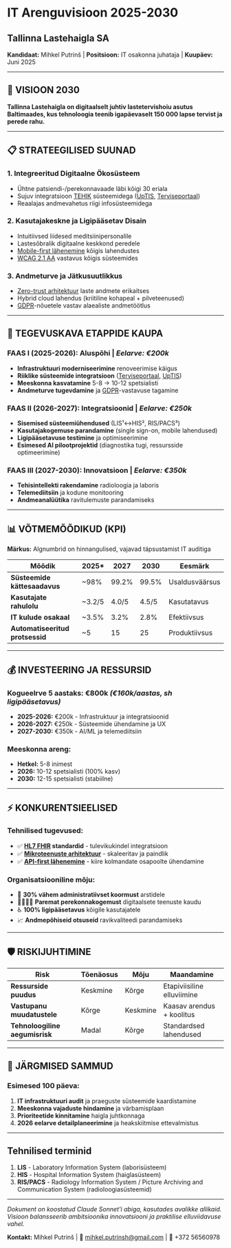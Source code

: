 # IT Arenguvisioon 2025-2030

## Tallinna Lastehaigla SA

**Kandidaat:** Mihkel Putrinš | **Positsioon:** IT osakonna juhataja | **Kuupäev:** Juni 2025

---

## 🎯 VISIOON 2030

**Tallinna Lastehaigla on digitaalselt juhtiv lastetervishoiu asutus Baltimaades, kus tehnoloogia teenib igapäevaselt 150 000 lapse tervist ja perede rahu.**

---

## 📋 STRATEEGILISED SUUNAD

### 1. **Integreeritud Digitaalne Ökosüsteem**

- Ühtne patsiendi-/perekonnavaade läbi kõigi 30 eriala
- Sujuv integratsioon [TEHIK](https://www.tehik.ee/) süsteemidega ([UpTIS](https://www.tehik.ee/et/uudised/uptis-uus-terviseinfosusteem), [Terviseportaal](https://www.terviseportaal.ee/))
- Reaalajas andmevahetus riigi infosüsteemidega

### 2. **Kasutajakeskne ja Ligipääsetav Disain**

- Intuitiivsed liidesed meditsiinipersonalile
- Lastesõbralik digitaalne keskkond peredele
- [Mobile-first lähenemine](https://www.who.int/publications/i/item/9789241550369) kõigis lahendustes
- [WCAG 2.1 AA](https://www.w3.org/WAI/WCAG21/quickref/) vastavus kõigis süsteemides

### 3. **Andmeturve ja Jätkusuutlikkus**

- [Zero-trust arhitektuur](https://www.nist.gov/publications/zero-trust-architecture) laste andmete erikaitses
- Hybrid cloud lahendus (kriitiline kohapeal + pilveteenused)
- [GDPR](https://gdpr.eu/)-nõuetele vastav alaealiste andmetöötlus

---

## 🚀 TEGEVUSKAVA ETAPPIDE KAUPA

### **FAAS I (2025-2026): Aluspõhi** | *Eelarve: €200k*

- **Infrastruktuuri moderniseerimine** renoveerimise käigus
- **Riiklike süsteemide integratsioon** ([Terviseportaal](https://www.terviseportaal.ee/), [UpTIS](https://www.tehik.ee/uue-polvkonna-tervise-infosusteem-uptis))
- **Meeskonna kasvatamine** 5-8 → 10-12 spetsialisti
- **Andmeturve tugevdamine** ja [GDPR](https://gdpr.eu/)-vastavuse tagamine

### **FAAS II (2026-2027): Integratsioonid** | *Eelarve: €250k*

- **Sisemised süsteemiühendused** (LIS¹↔HIS², RIS/PACS³)
- **Kasutajakogemuse parandamine** (single sign-on, mobile lahendused)
- **Ligipääsetavuse testimine** ja optimiseerimine
- **Esimesed AI pilootprojektid** (diagnostika tugi, ressursside optimeerimine)

### **FAAS III (2027-2030): Innovatsioon** | *Eelarve: €350k*

- **Tehisintellekti rakendamine** radioloogia ja laboris
- **Telemediitsiin** ja kodune monitooring
- **Andmeanalüütika** ravitulemuste parandamiseks

---

## 📊 VÕTMEMÕÕDIKUD (KPI)

**Märkus:** Algnumbrid on hinnangulised, vajavad täpsustamist IT auditiga

| Mõõdik | 2025* | 2027 | 2030 | Eesmärk |
|--------|------|------|------|---------|
| **Süsteemide kättesaadavus** | ~98% | 99.2% | 99.5% | Usaldusväärsus |
| **Kasutajate rahulolu** | ~3.2/5 | 4.0/5 | 4.5/5 | Kasutatavus |
| **IT kulude osakaal** | ~3.5% | 3.2% | 2.8% | Efektiivsus |
| **Automatiseeritud protsessid** | ~5 | 15 | 25 | Produktiivsus |

---

## 💰 INVESTEERING JA RESSURSID

### **Kogueelrve 5 aastaks: €800k** *(€160k/aastas, sh ligipääsetavus)*

- **2025-2026:** €200k - Infrastruktuur ja integratsioonid
- **2026-2027:** €250k - Süsteemide ühendamine ja UX
- **2027-2030:** €350k - AI/ML ja telemediitsiin

### **Meeskonna areng:**

- **Hetkel:** 5-8 inimest
- **2026:** 10-12 spetsialisti (100% kasv)
- **2030:** 12-15 spetsialisti (stabiilne)

---

## ⚡ KONKURENTSIEELISED

### **Tehnilised tugevused:**

- ✅ **[HL7 FHIR](https://www.hl7.org/fhir/) standardid** - tulevikukindel integratsioon
- ✅ **[Mikroteenuste arhitektuur](https://microservices.io/)** - skaleeritav ja paindlik
- ✅ **[API-first lähenemine](https://swagger.io/resources/articles/adopting-an-api-first-approach/)** - kiire kolmandate osapoolte ühendamine

### **Organisatsiooniline mõju:**

- 🏥 **30% vähem administratiivset koormust** arstidele
- 👨‍👩‍👧‍👦 **Paremat perekonnakogemust** digitaalsete teenuste kaudu
- ♿ **100% ligipääsetavus** kõigile kasutajatele
- 📈 **Andmepõhiseid otsuseid** ravikvaliteedi parandamiseks

---

## 🛡️ RISKIJUHTIMINE

| Risk | Tõenäosus | Mõju | Maandamine |
|------|-----------|------|------------|
| **Ressurside puudus** | Keskmine | Kõrge | Etapiviisiline elluviimine |
| **Vastupanu muudatustele** | Kõrge | Keskmine | Kaasav arendus + koolitus |
| **Tehnoloogiline aegumisrisk** | Madal | Kõrge | Standardsed lahendused |

---

## 📝 JÄRGMISED SAMMUD

### **Esimesed 100 päeva:**

1. **IT infrastruktuuri audit** ja praeguste süsteemide kaardistamine
2. **Meeskonna vajaduste hindamine** ja värbamisplaan
3. **Prioriteetide kinnitamine** haigla juhtkonnaga
4. **2026 eelarve detailplaneerimine** ja heakskiitmise ettevalmistus

---

## Tehnilised terminid

1. **LIS** - Laboratory Information System (laborisüsteem)
2. **HIS** - Hospital Information System (haiglasüsteem)
3. **RIS/PACS** - Radiology Information System / Picture Archiving and Communication System (radioloogiasüsteemid)

---

*Dokument on koostatud Claude Sonnet'i abiga, kasutades avalikke allikaid. Visioon balansseerib ambitsioonika innovatsiooni ja praktilise elluviidavuse vahel.*

**Kontakt:** Mihkel Putrinš | 📧 <mihkel.putrinsh@gmail.com> | 📱 +372 56560978

